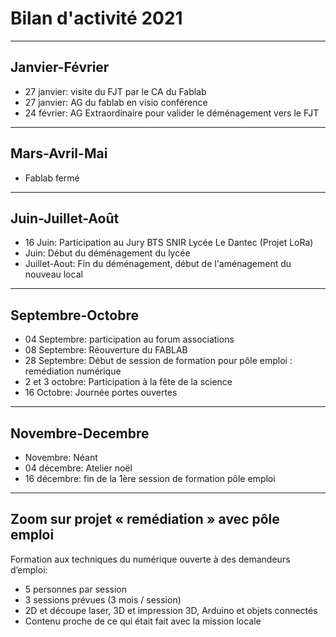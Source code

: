 # Bilan d'activité 2021

____

## Janvier-Février

- 27 janvier: visite du FJT par le CA du Fablab
- 27 janvier: AG du fablab en visio conférence
- 24 février: AG Extraordinaire pour valider le déménagement vers le FJT

____

## Mars-Avril-Mai

- Fablab fermé

____

## Juin-Juillet-Août

- 16 Juin: Participation au Jury BTS SNIR Lycée Le Dantec (Projet LoRa)
- Juin: Début du déménagement du lycée
- Juillet-Aout: Fin du déménagement, début de l'aménagement du nouveau local

____

## Septembre-Octobre

- 04 Septembre: participation au forum associations
- 08 Septembre: Réouverture du FABLAB
- 28 Septembre: Début de session de formation pour pôle emploi : remédiation numérique
- 2 et 3 octobre: Participation à la fête de la science
- 16 Octobre: Journée portes ouvertes

____

## Novembre-Decembre

- Novembre: Néant
- 04 décembre: Atelier noël
- 16 décembre: fin de la 1ère session de formation pôle emploi

____

## Zoom sur projet « remédiation » avec pôle emploi

Formation aux techniques du numérique ouverte à des demandeurs d’emploi:

- 5 personnes par session
- 3 sessions prévues (3 mois / session)
- 2D et découpe laser, 3D et impression 3D, Arduino et objets connectés  
- Contenu proche de ce qui était fait avec la mission locale
